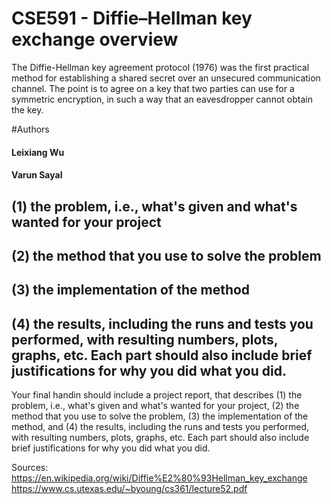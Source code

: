 # CSE591 - Diffie–Hellman key exchange overview
The Diffie-Hellman key agreement protocol (1976) was the first
practical method for establishing a shared secret over an unsecured
communication channel.
The point is to agree on a key that two parties can use for a
symmetric encryption, in such a way that an eavesdropper cannot
obtain the key.

#Authors
#### Leixiang Wu
#### Varun Sayal

## (1) the problem, i.e., what's given and what's wanted for your project

## (2) the method that you use to solve the problem
## (3) the implementation of the method 
## (4) the results, including the runs and tests you performed, with resulting numbers, plots, graphs, etc. Each part should also include brief justifications for why you did what you did.




Your final handin should include a project report, that describes (1) the problem, i.e., what's given and what's wanted for your project, (2) the method that you use to solve the problem, (3) the implementation of the method, and (4) the results, including the runs and tests you performed, with resulting numbers, plots, graphs, etc. Each part should also include brief justifications for why you did what you did.

Sources:
https://en.wikipedia.org/wiki/Diffie%E2%80%93Hellman_key_exchange
https://www.cs.utexas.edu/~byoung/cs361/lecture52.pdf
